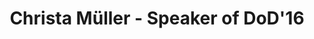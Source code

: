 ---
layout: speaker

title: "Christa Müller - Speaker of DoD'16"
speakername: "Christa Müller"
speakerimage: "christamuller.jpg"
speakeraffiliation: "Sociologist, committed to research on postmaterial lifestyles and on sustainable concepts of prosperity"
speakerbio: "Christa Müller (Germany) is a sociologist and committed to research on postmaterial lifestyles and on sustainable concepts of prosperity. She was awarded a PhD in sociology by the University of Bielefeld and received the Schweisfurth Research Award for Ecological Economics. She has undertaken fieldwork in Costa Rica, Mexico and Germany. Currently she is director of the joint foundation anstiftung in Munich. She teaches at different Universities. Her most recent books (in German): “Urban Gardening” and Stadt der Commonisten. Neue urbane Räume des Do it yourself (together with Andrea Baier and Karin Werner)."


talktitle: "What is the doing doing to urban activists and their surroundings?"
talkabstract: "Like many of the new DIY / commons / open source movements, the Urban Gardening movement is characterized by a high relevance for action. Whereas previous political movements placed an emphasis on ideologies / utopias and the power of words, today the doing/making is in the foreground: Doing things together, changing places, creating access for all, reclaiming the cities and the public spaces: All this is meaning and purpose of the “practical turn”, which can be observed particularly in major cities. This form of urban design from bottom up and their architectures today instruct the notions of a city of tomorrow. 
Practice in self-built laboratories such as urban community gardens differs from industrial work in factories or offices. What is the doing doing to urban activists and their surroundings? 
"

books:
  - title: "Die Welt reparieren"
    author: "Andrea Baier, Tom Hansing, Christa Müller, Karin Werner (Hg.)"
  - title: "Stadt der Commonisten - Neue urbane Räume des Do it yourself"
    author: "Andrea Baier, Christa Müller, Karin Werner"
  

statements:
  - text: "Which emergent design practice(s) are triggering system(ic) change?"
  - text: "Agreement, agonism and/or antagonism – which design strategy would you choose for transition?"
  - text: "How do designers tackle embedded power- and infra-structures which are against change?"
---